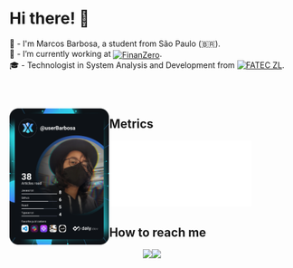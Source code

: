 <h1> Hi there! 👋 </h1>

:billed_cap: - I'm Marcos Barbosa, a student from São Paulo (:brazil:).<br/>
:tophat: - I’m currently working at <a href="https://finanzero.com.br/"><img src="https://finanzero.com.br/images/logo-finanzero-600.png" alt="FinanZero" style="vertical-align:middle;height:20px;"/></a>.<br/>
:mortar_board: - Technologist in System Analysis and Development from <a href="http://www.fateczl.edu.br/"><img src="https://fateczl.edu.br/engetec/imagem/FATEC_ZONA_LESTE.png" height=20px alt="FATEC ZL"/></a>.<br/>

<br/><br/>

  <a href="https://app.daily.dev/userBarbosa"><img
        src="https://github.com/userBarbosa/userBarbosa/blob/main/devcard.svg"
        width="35%"
        alt="Marcos Barbosa's Dev Card"
        align="left" /></a>
        
  <h2>Metrics</h2>
  <img
    src="https://raw.githubusercontent.com/userBarbosa/metrics/master/metrics.classic.svg" 
    alt="Metrics"
    width="50%"
    >
  
  <h2>How to reach me</h2>
  <div style="display:flex;justify-content:center;align-items:center;">
  <a href="https://www.linkedin.com/in/marcos-filipe/">
  <img src="https://img.shields.io/badge/Marcos%20Filipe-black?style=for-the-badge&logo=linkedin&logoColor=white&labelColor=blue"/></a>  
  <a href="mailto:mfilipe.rb@gmail.com">
  <img src="https://img.shields.io/badge/mfilipe.rb@gmail.com-black?style=for-the-badge&logo=gmail&logoColor=white&labelColor=red"/>
  </div>
